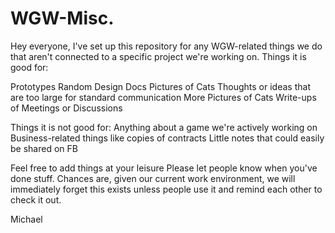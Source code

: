 # WGW-Misc.

Hey everyone,
I've set up this repository for any WGW-related things we do that aren't connected to a specific project we're working on.
Things it is good for:

Prototypes
Random Design Docs
Pictures of Cats
Thoughts or ideas that are too large for standard communication
More Pictures of Cats
Write-ups of Meetings or Discussions

Things it is not good for:
Anything about a game we're actively working on
Business-related things like copies of contracts
Little notes that could easily be shared on FB

Feel free to add things at your leisure
Please let people know when you've done stuff. Chances are, given our current work environment, we will immediately forget this
exists unless people use it and remind each other to check it out.

Michael
